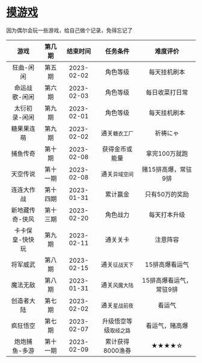 # [摸游戏](https://github.com/noteMay/blog/issues/10)

因为偶尔会玩一些游戏，给自己做个记录，免得忘记了

|游戏|第几期|结束时间|任务条件|难度评价|
|:---:|:---:|:---:|:---:|:---:|
|狂曲-闲闲|第五期|2023-02-02|角色等级|每天挂机刷本|
|命运战歌-闲闲|第六期|2023-02-03|角色等级|每日收菜打日常|
|太衍初录-闲闲|第九期|2023-02-01|角色等级|每天挂机刷本|
|糖果果连萌|第九期|2023-02-02|通关`糖衣工厂`|祈祷にゃ|
|捕鱼传奇|第十期|2023-02-08|获得金币或能量|拿完100万就跑|
|天空传说|第十一期|2023-02-08|通关`异域空间`|赌15排高爆，常驻9排|
|连连大作战|第十四期|2023-01-31|累计赢金|只有50万的奖励|
|新地藏传奇-侠风|第十三期|2023-02-20|角色战力|每天打本升级|
|卡卡保皇-快快玩|第九期|2023-02-11|通关关卡|注意阵容|
|将军威武|第八期|2023-02-15|通关`征战天下`|15排高爆看运气|
|魔法无敌|第八期|2023-01-31|通关`风魔大陆`|15排高爆看运气，常驻9排|
|创造者大陆|第七期|2023-02-02|通关`星战前夜`|看运气|
|疯狂悟空|第七期|2023-02-07|升级悟空等级`取经之路`|看运气，赌高爆|
|炮炮捕鱼-多游|第十一期|2023-02-09|累计获得8000渔券|★★★★☆|